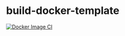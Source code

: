 # build-docker-template

[![Docker Image CI](https://github.com/golden-containers/build-docker-golang/actions/workflows/build.yml/badge.svg)](https://github.com/golden-containers/build-docker-golang/actions/workflows/build.yml)
